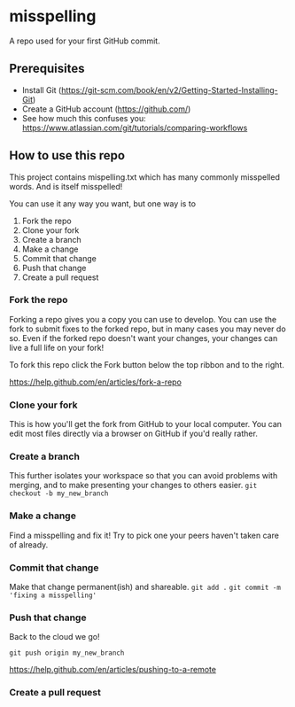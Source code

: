 # misspelling
A repo used for your first GitHub commit.



## Prerequisites
* Install Git (https://git-scm.com/book/en/v2/Getting-Started-Installing-Git)
* Create a GitHub account (https://github.com/)
* See how much this confuses you: https://www.atlassian.com/git/tutorials/comparing-workflows


## How to use this repo
This project contains mispelling.txt which has many commonly misspelled words. And is itself misspelled!

You can use it any way you want, but one way is to
1. Fork the repo
1. Clone your fork
1. Create a branch
1. Make a change
1. Commit that change
1. Push that change
1. Create a pull request

### Fork the repo
Forking a repo gives you a copy you can use to develop. You can use the fork to submit fixes to the forked repo, but in many cases you may never do so. Even if the forked repo doesn't want your changes, your changes can live a full life on your fork!

To fork this repo click the Fork button below the top ribbon and to the right.

https://help.github.com/en/articles/fork-a-repo

### Clone your fork
This is how you'll get the fork from GitHub to your local computer. You can edit most files directly via a browser on GitHub if you'd really rather.

### Create a branch
This further isolates your workspace so that you can avoid problems with merging, and to make presenting your changes to others easier.
`git checkout -b my_new_branch`

### Make a change
Find a misspelling and fix it! Try to pick one your peers haven't taken care of already.

### Commit that change
Make that change permanent(ish) and shareable.
`git add .`
`git commit -m 'fixing a misspelling'`

### Push that change
Back to the cloud we go!

`git push origin my_new_branch`

https://help.github.com/en/articles/pushing-to-a-remote

###  Create a pull request
